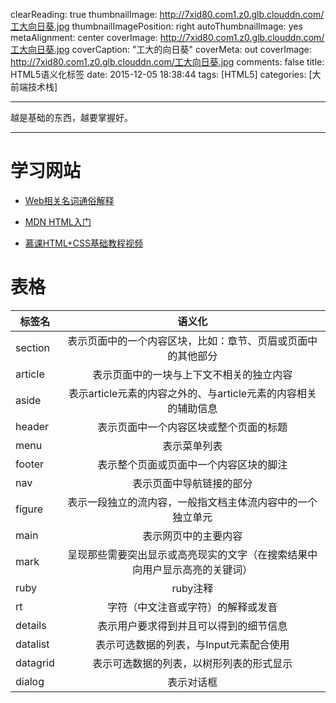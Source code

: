 clearReading: true
thumbnailImage: http://7xid80.com1.z0.glb.clouddn.com/工大向日葵.jpg
thumbnailImagePosition: right
autoThumbnailImage: yes
metaAlignment: center
coverImage: http://7xid80.com1.z0.glb.clouddn.com/工大向日葵.jpg
coverCaption: "工大的向日葵"
coverMeta: out
coverImage: http://7xid80.com1.z0.glb.clouddn.com/工大向日葵.jpg
comments: false
title: HTML5语义化标签
date: 2015-12-05 18:38:44
tags: [HTML5]
categories: [大前端技术栈]

---
越是基础的东西，越要掌握好。
<!-- more -->
***
# 学习网站

 * [Web相关名词通俗解释](https://www.zhihu.com/question/22689579)
 
 * [MDN HTML入门](https://developer.mozilla.org/zh-CN/docs/Web/Guide/HTML/Introduction)
 
 * [慕课HTML+CSS基础教程视频](http://www.imooc.com/learn/9)






# 表格


|    标签名    |   语义化   |
| ------------- |:-------------:|
| section      | 表示页面中的一个内容区块，比如：章节、页眉或页面中的其他部分          |
| article     | 表示页面中的一块与上下文不相关的独立内容|
| aside | 表示article元素的内容之外的、与article元素的内容相关的辅助信息  |
| header | 表示页面中一个内容区块或整个页面的标题  |
| menu | 表示菜单列表  |
| footer | 表示整个页面或页面中一个内容区块的脚注 |
| nav | 表示页面中导航链接的部分|
| figure | 表示一段独立的流内容，一般指文档主体流内容中的一个独立单元|
| main | 表示网页中的主要内容|
| mark | 呈现那些需要突出显示或高亮现实的文字（在搜索结果中向用户显示高亮的关键词）|
| ruby |ruby注释 |
| rt |字符（中文注音或字符）的解释或发音|
| details|表示用户要求得到并且可以得到的细节信息|
| datalist|表示可选数据的列表，与Input元素配合使用|
| datagrid|表示可选数据的列表，以树形列表的形式显示|
| dialog|表示对话框|





